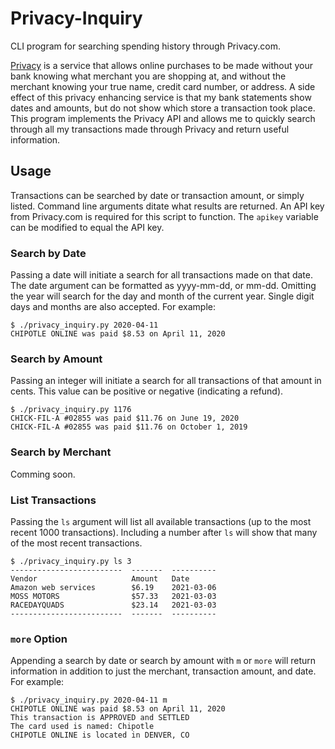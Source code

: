 # Privacy-Inquiry
CLI program for searching spending history through Privacy.com.

[Privacy](www.privacy.com) is a service that allows online purchases to be made without your bank knowing what merchant you are shopping at, and without the merchant knowing your true name, credit card number, or address. A side effect of this privacy enhancing service is that my bank statements show dates and amounts, but do not show which store a transaction took place. This program implements the Privacy API and allows me to quickly search through all my transactions made through Privacy and return useful information. 

## Usage
Transactions can be searched by date or transaction amount, or simply listed. Command line arguments ditate what results are returned. 
An API key from Privacy.com is required for this script to function. The `apikey` variable can be modified to equal the API key. 

### Search by Date
Passing a date will initiate a search for all transactions made on that date. The date argument can be formatted as yyyy-mm-dd, or mm-dd. Omitting the year will search for the day and month of the current year. Single digit days and months are also accepted. For example:

    $ ./privacy_inquiry.py 2020-04-11
    CHIPOTLE ONLINE was paid $8.53 on April 11, 2020

### Search by Amount
Passing an integer will initiate a search for all transactions of that amount in cents. This value can be positive or negative (indicating a refund). 

    $ ./privacy_inquiry.py 1176
    CHICK-FIL-A #02855 was paid $11.76 on June 19, 2020
    CHICK-FIL-A #02855 was paid $11.76 on October 1, 2019

### Search by Merchant
Comming soon.

### List Transactions
Passing the `ls` argument will list all available transactions (up to the most recent 1000 transactions). Including a number after `ls` will show that many of the most recent transactions. 

    $ ./privacy_inquiry.py ls 3
    -------------------------  -------  ----------
    Vendor                     Amount   Date
    Amazon web services        $6.19    2021-03-06
    MOSS MOTORS                $57.33   2021-03-03
    RACEDAYQUADS               $23.14   2021-03-03
    -------------------------  -------  ----------

### `more` Option
Appending a search by date or search by amount with `m` or `more` will return information in addition to just the merchant, transaction amount, and date. For example:

    $ ./privacy_inquiry.py 2020-04-11 m
    CHIPOTLE ONLINE was paid $8.53 on April 11, 2020
    This transaction is APPROVED and SETTLED
    The card used is named: Chipotle
    CHIPOTLE ONLINE is located in DENVER, CO
